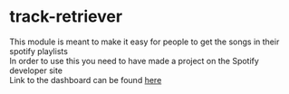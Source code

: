 # track-retriever

<p>
    This module is meant to make it easy for people to get the songs in their spotify playlists
    <br/>
    In order to use this you need to have made a project on the Spotify developer site 
    <br/>
    Link to the dashboard can be found <a href = "https://developer.spotify.com/dashboard/login" target = "_blank">here</a>
</p>
